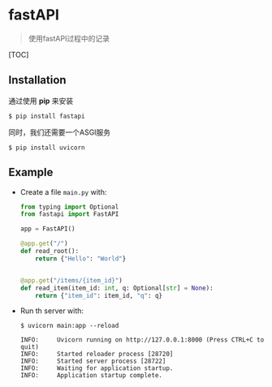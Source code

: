 # fastAPI

> 使用fastAPI过程中的记录

[TOC]

## Installation

通过使用 **pip** 来安装

```shell
$ pip install fastapi
```

同时，我们还需要一个ASGI服务

```shell
$ pip install uvicorn
```

## Example

 - Create a file `main.py` with:

   ```python
   from typing import Optional
   from fastapi import FastAPI
   
   app = FastAPI()
   
   @app.get("/")
   def read_root():
       return {"Hello": "World"}
   
   
   @app.get("/items/{item_id}")
   def read_item(item_id: int, q: Optional[str] = None):
       return {"item_id": item_id, "q": q}
   ```

   

 - Run th server with:

   ```shell
   $ uvicorn main:app --reload
   
   INFO:     Uvicorn running on http://127.0.0.1:8000 (Press CTRL+C to quit)
   INFO:     Started reloader process [28720]
   INFO:     Started server process [28722]
   INFO:     Waiting for application startup.
   INFO:     Application startup complete.
   ```

   

